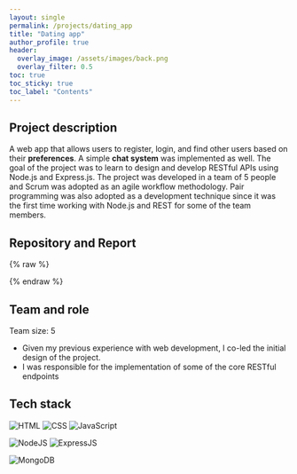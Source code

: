 ```yaml
---
layout: single
permalink: /projects/dating_app
title: "Dating app"
author_profile: true
header:
  overlay_image: /assets/images/back.png
  overlay_filter: 0.5
toc: true
toc_sticky: true
toc_label: "Contents"
---
```



<!-- ### [ Oct. 2020 - Dec. 2020 ] -->

## Project description

A web app that allows users to register, login, and find other users based on their **preferences**. A simple **chat system** was implemented as well.
The goal of the project was to learn to design and develop RESTful APIs using Node.js and Express.js. The project was developed in a team of 5 people and Scrum was adopted as an agile workflow methodology.
Pair programming was also adopted as a development technique since it was the first time working with Node.js and REST for some of the team members.

## Repository and Report

{% raw %}
<center>
  <a href="https://github.com/vicentinileonardo/dating-app" target="_blank" class="btn"><i class="fa fa-github" style="font-size: 42px;"></i></a>
</center>
{% endraw %}


## Team and role

Team size: 5

+ Given my previous experience with web development, I co-led the initial design of the project. <br>
+ I was responsible for the implementation of some of the core RESTful endpoints <br>

## Tech stack

![HTML](https://img.shields.io/badge/HTML5-E34F26?style=for-the-badge&logo=html5&logoColor=white)
![CSS](https://img.shields.io/badge/CSS3-1572B6?style=for-the-badge&logo=css3&logoColor=white)
![JavaScript](https://img.shields.io/badge/JavaScript-323330?style=for-the-badge&logo=javascript&logoColor=F7DF1E)

![NodeJS](https://img.shields.io/badge/Node.js-339933?style=for-the-badge&logo=nodedotjs&logoColor=white) 
![ExpressJS](https://img.shields.io/badge/Express.js-000000?style=for-the-badge&logo=express&logoColor=white)

![MongoDB](https://img.shields.io/badge/MongoDB-4EA94B?style=for-the-badge&logo=mongodb&logoColor=white)
